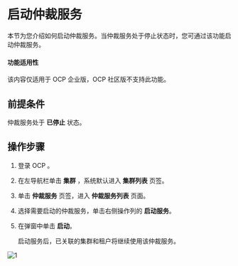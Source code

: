 # 启动仲裁服务

本节为您介绍如何启动仲裁服务。当仲裁服务处于停止状态时，您可通过该功能启动仲裁服务。

<main id="notice" type='notice'>
<h4>功能适用性</h4>
<p>该内容仅适用于 OCP 企业版，OCP 社区版不支持此功能。</p>
</main>

## 前提条件

仲裁服务处于 **已停止** 状态。

## 操作步骤

1. 登录 OCP 。

2. 在左导航栏单击 **集群** ，系统默认进入 **集群列表** 页签。

3. 单击 **仲裁服务** 页签，进入 **仲裁服务列表** 页面。

4. 选择需要启动的仲裁服务，单击右侧操作列的 **启动服务**。

5. 在弹窗中单击 **启动**。

    启动服务后，已关联的集群和租户将继续使用该仲裁服务。

![1](https://obbusiness-private.oss-cn-shanghai.aliyuncs.com/doc/img/ocp/422/%E5%90%AF%E5%8A%A8%E4%BB%B2%E8%A3%81%E6%9C%8D%E5%8A%A1.png)
